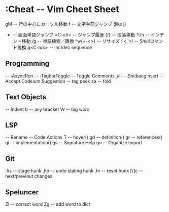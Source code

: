 :Cheat -- Vim Cheet Sheet
==========================
gM -- 行の中心にカーソル移動
f -- 文字手前ジャンプ (like j)
- -- 画面単語ジャンプ
<C-o/i> -- ジャンプ履歴
{/} -- 段落移動
^t/h -- インデント移動
*/g* -- 単語検索／置換
^w{+-<>} -- リサイズ
:'<,'>! -- Shellコマンド置換
g<C-a/x> -- inc/dec sequence

## Programming
<F5> -- :AsyncRun
<F8> -- :TagbarToggle
<C-k> -- Toggle Comments
,# -- :ShebangInsert
<C-down> -- Accept Codeium Suggestion
<C-t> -- tag peek
za  -- fold

## Text Objects
<Tab> -- Indent
b -- any bracket
W -- big word

## LSP
<F2> -- Rename
<F4> -- Code Actions
T  -- hover()
gd -- definition()
gr -- references()
gi -- implementation()
gs -- Signature Help
go -- Organize Import

## Git
,hs -- stage hunk
,hp -- undo stating hunk
,hr -- reset hunk
[/]c -- next/previout changes

## Speluncer
Zl -- correct word
Zg -- add word to dict
